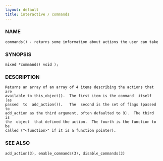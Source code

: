 ```yaml
---
layout: default
title: interactive / commands
---
```


### NAME

    commands() - returns some information about actions the user can take

### SYNOPSIS

    mixed *commands( void );

### DESCRIPTION

    Returns an array of an array of 4 items describing the actions that are
    available to this_object().  The first item is the command  itself  (as
    passed  to  add_action()).   The  second is the set of flags (passed to
    add_action as the third argument, often defaulted to 0).  The third  is
    the  object  that defined the action.  The fourth is the function to be
    called ("<function>" if it is a function pointer).

### SEE ALSO

    add_action(3), enable_commands(3), disable_commands(3)

